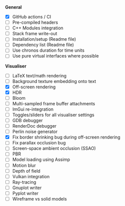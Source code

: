 **General**
- [x] GitHub actions / CI
- [ ] Pre-compiled headers
- [ ] C++ Modules integration
- [ ] Stack frame write-out
- [ ] Installation/setup (Readme file)
- [ ] Dependency list (Readme file)
- [ ] Use chronos duration for time units
- [ ] Use pure virtual interfaces where possible

**Visualiser**
- [ ] LaTeX text/math rendering
- [ ] Background texture embedding onto text
- [x] Off-screen rendering
- [x] HDR
- [ ] Bloom
- [ ] Multi-sampled frame buffer attachments
- [ ] ImGui re-integration
- [ ] Toggles/sliders for all visualiser settings
- [ ] GDB debugger
- [ ] RenderDoc debugger
- [ ] Perlin noise generator
- [x] Fix border shrinking bug during off-screen rendering
- [ ] Fix parallax occlusion bug
- [ ] Screen-space ambient occlusion (SSAO)
- [ ] PBR
- [ ] Model loading using Assimp
- [ ] Motion blur
- [ ] Depth of field
- [ ] Vulkan integration
- [ ] Ray-tracing
- [ ] Gnuplot writer
- [ ] Pyplot writer
- [ ] Wireframe vs solid models
